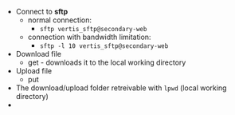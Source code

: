 - Connect to **sftp**
	- normal connection:
		- `sftp vertis_sftp@secondary-web`
	- connection with bandwidth limitation:
		- `sftp -l 10 vertis_sftp@secondary-web`
- Download file
	- get <path> - downloads it to the local working directory
- Upload file
	- put <path>
- The download/upload folder retreivable with `lpwd` (local working directory)
-